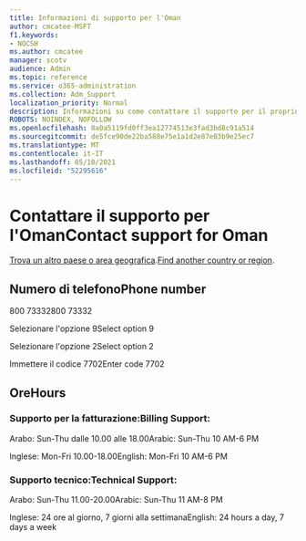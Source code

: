 ```yaml
---
title: Informazioni di supporto per l'Oman
author: cmcatee-MSFT
f1.keywords:
- NOCSH
ms.author: cmcatee
manager: scotv
audience: Admin
ms.topic: reference
ms.service: o365-administration
ms.collection: Adm_Support
localization_priority: Normal
description: Informazioni su come contattare il supporto per il proprio paese o area geografica.
ROBOTS: NOINDEX, NOFOLLOW
ms.openlocfilehash: 8a0a5119fd0ff3ea12774513e3fad3bd8c91a514
ms.sourcegitcommit: de5fce90de22ba588e75e1a1d2e87e03b9e25ec7
ms.translationtype: MT
ms.contentlocale: it-IT
ms.lasthandoff: 05/10/2021
ms.locfileid: "52295616"
---
```

# <a name="contact-support-for-oman"></a><span data-ttu-id="0b9e3-103">Contattare il supporto per l'Oman</span><span class="sxs-lookup"><span data-stu-id="0b9e3-103">Contact support for Oman</span></span>

<span data-ttu-id="0b9e3-104">[Trova un altro paese o area geografica](../../business-video/get-help-support.md).</span><span class="sxs-lookup"><span data-stu-id="0b9e3-104">[Find another country or region](../../business-video/get-help-support.md).</span></span>

## <a name="phone-number"></a><span data-ttu-id="0b9e3-105">Numero di telefono</span><span class="sxs-lookup"><span data-stu-id="0b9e3-105">Phone number</span></span>
<span data-ttu-id="0b9e3-106">800 73332</span><span class="sxs-lookup"><span data-stu-id="0b9e3-106">800 73332</span></span>

<span data-ttu-id="0b9e3-107">Selezionare l'opzione 9</span><span class="sxs-lookup"><span data-stu-id="0b9e3-107">Select option 9</span></span>

<span data-ttu-id="0b9e3-108">Selezionare l'opzione 2</span><span class="sxs-lookup"><span data-stu-id="0b9e3-108">Select option 2</span></span>

<span data-ttu-id="0b9e3-109">Immettere il codice 7702</span><span class="sxs-lookup"><span data-stu-id="0b9e3-109">Enter code 7702</span></span>

## <a name="hours"></a><span data-ttu-id="0b9e3-110">Ore</span><span class="sxs-lookup"><span data-stu-id="0b9e3-110">Hours</span></span>
### <a name="billing-support"></a><span data-ttu-id="0b9e3-111">Supporto per la fatturazione:</span><span class="sxs-lookup"><span data-stu-id="0b9e3-111">Billing Support:</span></span>

<span data-ttu-id="0b9e3-112">Arabo: Sun-Thu dalle 10.00 alle 18.00</span><span class="sxs-lookup"><span data-stu-id="0b9e3-112">Arabic: Sun-Thu 10 AM-6 PM</span></span>

<span data-ttu-id="0b9e3-113">Inglese: Mon-Fri 10.00-18.00</span><span class="sxs-lookup"><span data-stu-id="0b9e3-113">English: Mon-Fri 10 AM-6 PM</span></span>

### <a name="technical-support"></a><span data-ttu-id="0b9e3-114">Supporto tecnico:</span><span class="sxs-lookup"><span data-stu-id="0b9e3-114">Technical Support:</span></span>

<span data-ttu-id="0b9e3-115">Arabo: Sun-Thu 11.00-20.00</span><span class="sxs-lookup"><span data-stu-id="0b9e3-115">Arabic: Sun-Thu 11 AM-8 PM</span></span>

<span data-ttu-id="0b9e3-116">Inglese: 24 ore al giorno, 7 giorni alla settimana</span><span class="sxs-lookup"><span data-stu-id="0b9e3-116">English: 24 hours a day, 7 days a week</span></span>
